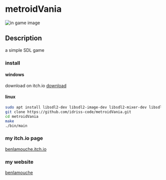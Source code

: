 # metroidVania

![in game image](https://img.itch.zone/aW1hZ2UvNDg3NzQ2LzI1MzM4NTYuZ2lm/347x500/CXRR3f.gif)

## Description

a simple SDL game

### install

#### windows

download on itch.io
[download](https://benlamouche.itch.io/mission-intersideral)

#### linux

```bash
sudo apt install libsdl2-dev libsdl2-image-dev libsdl2-mixer-dev libsdl2-ttf-dev
git clone https://github.com/idriss-code/metroidVania.git
cd metroidVania
make
./bin/main
```

### my itch.io page

[benlamouche.itch.io](https://benlamouche.itch.io/)

### my website

[benlamouche](http://benlamouche.ddns.net/)
